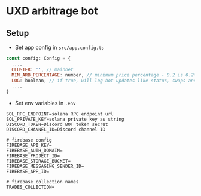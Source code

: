 # UXD arbitrage bot

## Setup

- Set app config in `src/app.config.ts`

```js
const config: Config = {
  ...,
  CLUSTER: '', // mainnet
  MIN_ARB_PERCENTAGE: number, // minimum price percentage - 0.2 is 0.2%
  LOG: boolean, // if true, will log bot updates like status, swaps and redemptions
  ...,
}

```

- Set env variables in `.env`

```env
SOL_RPC_ENDPOINT=solana RPC endpoint url
SOL_PRIVATE_KEY=solana private key as string
DISCORD_TOKEN=Discord BOT token secret
DISCORD_CHANNEL_ID=Discord channel ID

# firebase config
FIREBASE_API_KEY=
FIREBASE_AUTH_DOMAIN=
FIREBASE_PROJECT_ID=
FIREBASE_STORAGE_BUCKET=
FIREBASE_MESSAGING_SENDER_ID=
FIREBASE_APP_ID=

# firebase collection names
TRADES_COLLECTION=
```
